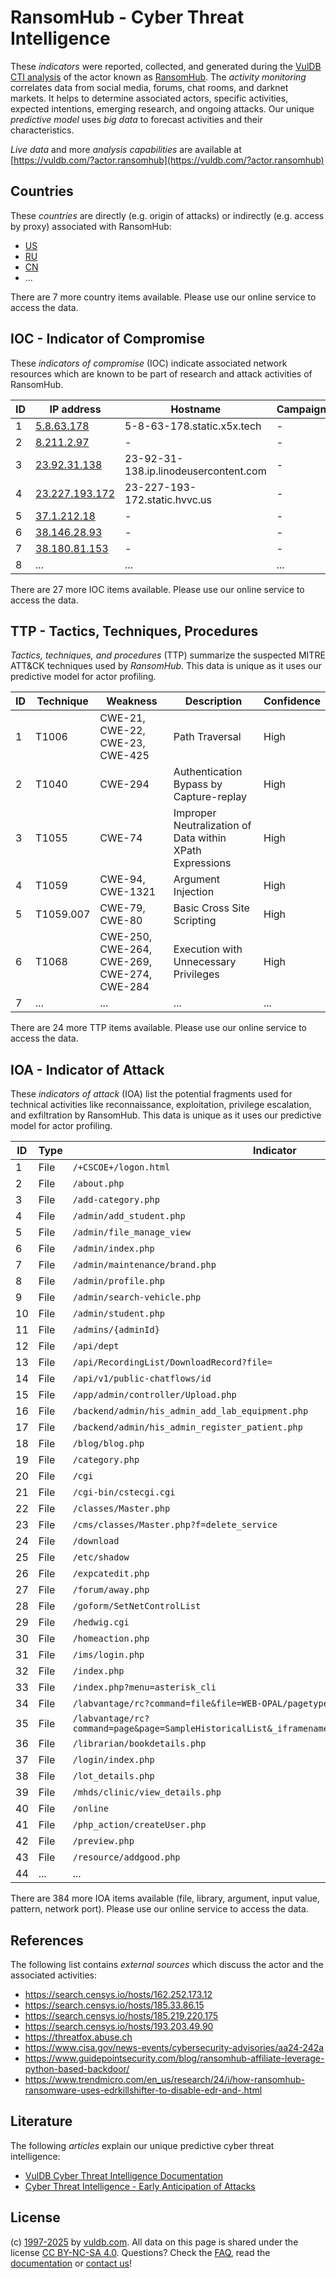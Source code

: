 # RansomHub - Cyber Threat Intelligence

These _indicators_ were reported, collected, and generated during the [VulDB CTI analysis](https://vuldb.com/?kb.cti) of the actor known as [RansomHub](https://vuldb.com/?actor.ransomhub). The _activity monitoring_ correlates data from social media, forums, chat rooms, and darknet markets. It helps to determine associated actors, specific activities, expected intentions, emerging research, and ongoing attacks. Our unique _predictive model_ uses _big data_ to forecast activities and their characteristics.

_Live data_ and more _analysis capabilities_ are available at [https://vuldb.com/?actor.ransomhub](https://vuldb.com/?actor.ransomhub)

## Countries

These _countries_ are directly (e.g. origin of attacks) or indirectly (e.g. access by proxy) associated with RansomHub:

* [US](https://vuldb.com/?country.us)
* [RU](https://vuldb.com/?country.ru)
* [CN](https://vuldb.com/?country.cn)
* ...

There are 7 more country items available. Please use our online service to access the data.

## IOC - Indicator of Compromise

These _indicators of compromise_ (IOC) indicate associated network resources which are known to be part of research and attack activities of RansomHub.

ID | IP address | Hostname | Campaign | Confidence
-- | ---------- | -------- | -------- | ----------
1 | [5.8.63.178](https://vuldb.com/?ip.5.8.63.178) | 5-8-63-178.static.x5x.tech | - | High
2 | [8.211.2.97](https://vuldb.com/?ip.8.211.2.97) | - | - | High
3 | [23.92.31.138](https://vuldb.com/?ip.23.92.31.138) | 23-92-31-138.ip.linodeusercontent.com | - | High
4 | [23.227.193.172](https://vuldb.com/?ip.23.227.193.172) | 23-227-193-172.static.hvvc.us | - | High
5 | [37.1.212.18](https://vuldb.com/?ip.37.1.212.18) | - | - | High
6 | [38.146.28.93](https://vuldb.com/?ip.38.146.28.93) | - | - | High
7 | [38.180.81.153](https://vuldb.com/?ip.38.180.81.153) | - | - | High
8 | ... | ... | ... | ...

There are 27 more IOC items available. Please use our online service to access the data.

## TTP - Tactics, Techniques, Procedures

_Tactics, techniques, and procedures_ (TTP) summarize the suspected MITRE ATT&CK techniques used by _RansomHub_. This data is unique as it uses our predictive model for actor profiling.

ID | Technique | Weakness | Description | Confidence
-- | --------- | -------- | ----------- | ----------
1 | T1006 | CWE-21, CWE-22, CWE-23, CWE-425 | Path Traversal | High
2 | T1040 | CWE-294 | Authentication Bypass by Capture-replay | High
3 | T1055 | CWE-74 | Improper Neutralization of Data within XPath Expressions | High
4 | T1059 | CWE-94, CWE-1321 | Argument Injection | High
5 | T1059.007 | CWE-79, CWE-80 | Basic Cross Site Scripting | High
6 | T1068 | CWE-250, CWE-264, CWE-269, CWE-274, CWE-284 | Execution with Unnecessary Privileges | High
7 | ... | ... | ... | ...

There are 24 more TTP items available. Please use our online service to access the data.

## IOA - Indicator of Attack

These _indicators of attack_ (IOA) list the potential fragments used for technical activities like reconnaissance, exploitation, privilege escalation, and exfiltration by RansomHub. This data is unique as it uses our predictive model for actor profiling.

ID | Type | Indicator | Confidence
-- | ---- | --------- | ----------
1 | File | `/+CSCOE+/logon.html` | High
2 | File | `/about.php` | Medium
3 | File | `/add-category.php` | High
4 | File | `/admin/add_student.php` | High
5 | File | `/admin/file_manage_view` | High
6 | File | `/admin/index.php` | High
7 | File | `/admin/maintenance/brand.php` | High
8 | File | `/admin/profile.php` | High
9 | File | `/admin/search-vehicle.php` | High
10 | File | `/admin/student.php` | High
11 | File | `/admins/{adminId}` | High
12 | File | `/api/dept` | Medium
13 | File | `/api/RecordingList/DownloadRecord?file=` | High
14 | File | `/api/v1/public-chatflows/id` | High
15 | File | `/app/admin/controller/Upload.php` | High
16 | File | `/backend/admin/his_admin_add_lab_equipment.php` | High
17 | File | `/backend/admin/his_admin_register_patient.php` | High
18 | File | `/blog/blog.php` | High
19 | File | `/category.php` | High
20 | File | `/cgi` | Low
21 | File | `/cgi-bin/cstecgi.cgi` | High
22 | File | `/classes/Master.php` | High
23 | File | `/cms/classes/Master.php?f=delete_service` | High
24 | File | `/download` | Medium
25 | File | `/etc/shadow` | Medium
26 | File | `/expcatedit.php` | High
27 | File | `/forum/away.php` | High
28 | File | `/goform/SetNetControlList` | High
29 | File | `/hedwig.cgi` | Medium
30 | File | `/homeaction.php` | High
31 | File | `/ims/login.php` | High
32 | File | `/index.php` | Medium
33 | File | `/index.php?menu=asterisk_cli` | High
34 | File | `/labvantage/rc?command=file&file=WEB-OPAL/pagetypes/bulletins/sendbulletin.jsp` | High
35 | File | `/labvantage/rc?command=page&page=SampleHistoricalList&_iframename=list&__crc=crc_1701669816260` | High
36 | File | `/librarian/bookdetails.php` | High
37 | File | `/login/index.php` | High
38 | File | `/lot_details.php` | High
39 | File | `/mhds/clinic/view_details.php` | High
40 | File | `/online` | Low
41 | File | `/php_action/createUser.php` | High
42 | File | `/preview.php` | Medium
43 | File | `/resource/addgood.php` | High
44 | ... | ... | ...

There are 384 more IOA items available (file, library, argument, input value, pattern, network port). Please use our online service to access the data.

## References

The following list contains _external sources_ which discuss the actor and the associated activities:

* https://search.censys.io/hosts/162.252.173.12
* https://search.censys.io/hosts/185.33.86.15
* https://search.censys.io/hosts/185.219.220.175
* https://search.censys.io/hosts/193.203.49.90
* https://threatfox.abuse.ch
* https://www.cisa.gov/news-events/cybersecurity-advisories/aa24-242a
* https://www.guidepointsecurity.com/blog/ransomhub-affiliate-leverage-python-based-backdoor/
* https://www.trendmicro.com/en_us/research/24/i/how-ransomhub-ransomware-uses-edrkillshifter-to-disable-edr-and-.html

## Literature

The following _articles_ explain our unique predictive cyber threat intelligence:

* [VulDB Cyber Threat Intelligence Documentation](https://vuldb.com/?kb.cti)
* [Cyber Threat Intelligence - Early Anticipation of Attacks](https://www.scip.ch/en/?labs.20201022)

## License

(c) [1997-2025](https://vuldb.com/?kb.changelog) by [vuldb.com](https://vuldb.com/?kb.about). All data on this page is shared under the license [CC BY-NC-SA 4.0](https://creativecommons.org/licenses/by-nc-sa/4.0/). Questions? Check the [FAQ](https://vuldb.com/?kb.faq), read the [documentation](https://vuldb.com/?kb) or [contact us](https://vuldb.com/?contact)!
